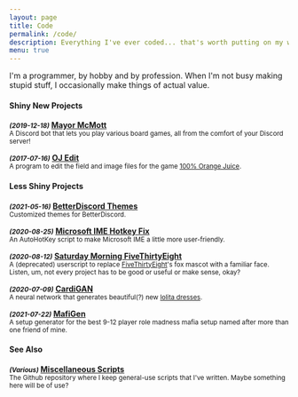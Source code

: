 ```yaml
---
layout: page
title: Code
permalink: /code/
description: Everything I've ever coded... that's worth putting on my website, anyway.
menu: true
---
```


I'm a programmer, by hobby and by profession. When I'm not busy making stupid stuff, I occasionally make things of actual value.


<h4><b>Shiny New Projects</b></h4>


<b><em><small>(2019-12-18)</small></em>  <a href="/board-games/mayor-mcmott/">Mayor McMott</a></b><br/>
<small>A Discord bot that lets you play various board games, all from the comfort of your Discord server!</small>


<b><em><small>(2017-07-16)</small></em>  <a href="/code/oj-edit/">OJ Edit</a></b><br/>
<small>A program to edit the field and image files for the game <a href="https://store.steampowered.com/app/282800/100_Orange_Juice/">100% Orange Juice</a>.</small>


<h4><b>Less Shiny Projects</b></h4>


<b><em><small>(2021-05-16)</small></em>  <a href="/code/discord-themes/">BetterDiscord Themes</a></b><br/>
<small>Customized themes for BetterDiscord.</small>


<b><em><small>(2020-08-25)</small></em>  <a href="/code/ime-fixes/">Microsoft IME Hotkey Fix</a></b><br/>
<small>An AutoHotKey script to make Microsoft IME a little more user-friendly.</small>


<b><em><small>(2020-08-12)</small></em>  <a href="/code/satam-fivey/">Saturday Morning FiveThirtyEight</a></b><br/>
<small>A (deprecated) userscript to replace <a href="https://fivethirtyeight.com/">FiveThirtyEight</a>'s fox mascot with a familiar face. Listen, um, not every project has to be good or useful or make sense, okay?</small>


<b><em><small>(2020-07-09)</small></em>  <a href="/code/cardigan/">CardiGAN</a></b><br/>
<small>A neural network that generates beautiful(?) new <a href="https://en.wikipedia.org/wiki/Lolita_fashion">lolita dresses</a>.</small>


<b><em><small>(2021-07-22)</small></em>  <a href="/code/mafigen/">MafiGen</a></b><br/>
<small>A setup generator for the best 9-12 player role madness mafia setup named after more than one friend of mine.</small>


<h4><b>See Also</b></h4>

<b><em><small>(Various)</small></em>  <a href="https://github.com/Blizihguh/scripts">Miscellaneous Scripts</a></b><br/>
<small>The Github repository where I keep general-use scripts that I've written. Maybe something here will be of use?</small>